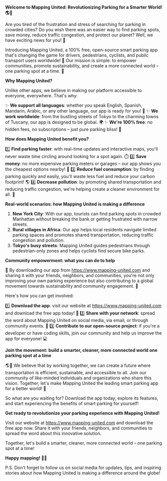 **Welcome to Mapping United: Revolutionizing Parking for a Smarter World! 🌎🚗**

Are you tired of the frustration and stress of searching for parking in crowded cities? Do you wish there was an easier way to find parking spots, save money, reduce traffic congestion, and protect our planet? Well, we have exciting news for you! 🤩

Introducing Mapping United, a 100% free, open-source smart parking app that's changing the game for drivers, pedestrians, cyclists, and public transport users worldwide! 🌟 Our mission is simple: to empower communities, promote sustainability, and create a more connected world – one parking spot at a time. 🤝

**Why Mapping United?**

Unlike other apps, we believe in making our platform accessible to everyone, everywhere. That's why:

✨ **We support all languages**: whether you speak English, Spanish, Mandarin, Arabic, or any other language, our app is ready for you! 💬
✨ **We work worldwide**: from the bustling streets of Tokyo to the charming towns of Tuscany, our app is designed to be global. 🌍
✨ **We're 100% free**: no hidden fees, no subscriptions – just pure parking bliss! 🎉

**How does Mapping United benefit you?**

1️⃣ **Find parking faster**: with real-time updates and interactive maps, you'll never waste time circling around looking for a spot again. ⏱️
2️⃣ **Save money**: no more expensive parking meters or garages – our app shows you the cheapest options nearby! 💸
3️⃣ **Reduce fuel consumption**: by finding parking quickly and easily, you'll waste less fuel and reduce your carbon footprint! 🌎
4️⃣ **Decrease pollution**: by promoting shared transportation and reducing traffic congestion, we're helping create a cleaner environment for all. 🌿

**Real-world scenarios: how Mapping United is making a difference**

1. **New York City**: With our app, tourists can find parking spots in crowded Manhattan without breaking the bank or getting frustrated with narrow streets.
2. **Rural villages in Africa**: Our app helps local residents navigate limited parking spaces and promotes shared transportation, reducing traffic congestion and pollution.
3. **Tokyo's busy streets**: Mapping United guides pedestrians through pedestrian-only zones and helps cyclists find secure bike parks.

**Community empowerment: what you can do to help**

🤝 By downloading our app from https://www.mapping-united.com and sharing it with your friends, neighbors, and communities, you're not only improving your own parking experience but also contributing to a global movement towards sustainability and community engagement. 🌟

Here's how you can get involved:

1️⃣ **Download the app**: visit our website at https://www.mapping-united.com and download the free app today! 📲
2️⃣ **Share with your network**: spread the word about Mapping United on social media, via email, or through community events. 📢
3️⃣ **Contribute to our open-source project**: if you're a developer or have coding skills, join our community and help us improve the app for everyone! 💻

**Join the movement: build a smarter, cleaner, more connected world one parking spot at a time**

🌎💚 We believe that by working together, we can create a future where transportation is efficient, sustainable, and accessible to all. Join our community of like-minded individuals and organizations who share this vision. Together, let's make Mapping United the leading smart parking app for a better world! 🌟

So what are you waiting for? Download the app today, explore its features, and start experiencing the benefits of smart parking for yourself!

**Get ready to revolutionize your parking experience with Mapping United!**

Visit our website at https://www.mapping-united.com and download the free app now. Share it with your friends, neighbors, and communities to spread the word about this innovative solution.

Together, let's build a smarter, cleaner, more connected world – one parking spot at a time!

**Happy mapping! 🌟🚗**

P.S. Don't forget to follow us on social media for updates, tips, and inspiring stories about how Mapping United is making a difference around the globe!